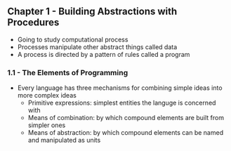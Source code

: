 ## Chapter 1 - Building Abstractions with Procedures
- Going to study computational process
- Processes manipulate other abstract things called data
- A process is directed by a pattern of rules called a program

### 1.1 - The Elements of Programming
- Every language has three mechanisms for combining simple ideas into more complex ideas
  - Primitive expressions: simplest entities the languge is concerned with
  - Means of combination: by which compound elements are built from simpler ones
  - Means of abstraction: by which compound elements can be named and manipulated as units
